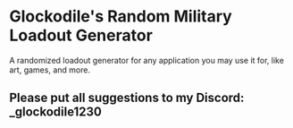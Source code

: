 # Glockodile's Random Military Loadout Generator
A randomized loadout generator for any application you may use it for, like art, games, and more.

## Please put all suggestions to my Discord: _glockodile1230
